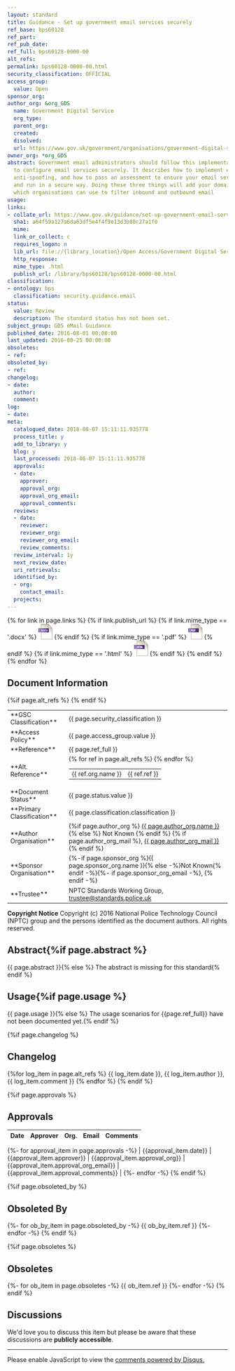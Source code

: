 ```yaml
---
layout: standard
title: Guidance - Set up government email services securely
ref_base: bps60128
ref_part:
ref_pub_date:
ref_full: bps60128-0000-00
alt_refs:
permalink: bps60128-0000-00.html
security_classification: OFFICIAL
access_group:
  value: Open
sponsor_org:
author_org: &org_GDS
  name: Government Digital Service
  org_type:
  parent_org:
  created:
  disolved:
  url: https://www.gov.uk/government/organisations/government-digital-service
owner_org: *org_GDS
abstract: Government email administrators should follow this implementation guide
  to configure email services securely. It describes how to implement encryption and
  anti-spoofing, and how to pass an assessment to ensure your email service is configured
  and run in a secure way. Doing these three things will add your domain to a whitelist,
  which organisations can use to filter inbound and outbound email
usage:
links:
- collate_url: https://www.gov.uk/guidance/set-up-government-email-services-securely#configure-cloud-or-internet-based-email-services
  sha1: a64f59a127a6da63df5e4f4f9e13d3b80c27a1f0
  mime:
  link_or_collect: c
  requires_logon: n
  lib_url: file://{library_location}/Open Access/Government Digital Service/bps60128-0000-00-guidance-set-up-government-email-services-securely.html
  http_response:
  mime_type: .html
  publish_url: /library/bps60128/bps60128-0000-00.html
classification:
- ontology: bps
  classification: security.guidance.email
status:
  value: Review
  description: The standard status has not been set.
subject_group: GDS eMail Guidance
published_date: 2016-08-01 00:00:00
last_updated: 2016-08-25 00:00:00
obsoletes:
- ref:
obsoleted_by:
- ref:
changelog:
- date:
  author:
  comment:
log:
- date:
meta:
  catalogued_date: 2018-08-07 15:11:11.935778
  process_title: y
  add_to_library: y
  blog: y
  last_processed: 2018-08-07 15:11:11.935778
  approvals:
  - date:
    approver:
    approval_org:
    approval_org_email:
    approval_comments:
  reviews:
  - date:
    reviewer:
    reviewer_org:
    reviewer_org_email:
    review_comments:
  review_interval: 1y
  next_review_date:
  uri_retrievals:
  identified_by:
  - org:
    contact_email:
  projects:
---
```

{% for link in page.links %}
{% if link.publish_url %}
{% if link.mime_type == '.docx' %}
<a target="_blank" href="{{ site.url }}{{ link.publish_url }}"><img src="../images/docx@0.5x.png" alt="{{ page.ref_full }} link" title="{{ page.title }}" style="max-height:35px;"></a>
{% endif %}
{% if link.mime_type == '.pdf' %}
<a target="_blank" href="{{ site.url }}{{ link.publish_url }}"><img src="../images/pdf@0.5x.png" alt="{{ page.ref_full }} link" title="{{ page.title }}" style="max-height:35px;"></a>
{% endif %}
{% if link.mime_type == '.html' %}
<a target="_blank" href="{{ site.url }}{{ link.publish_url }}"><img src="../images/html@0.5x.png" alt="{{ page.ref_full }} link" title="{{ page.title }}" style="max-height:35px;"></a>
{% endif %}
{% endif %}
{% endfor %}

## Document Information

<table>
<tr><td> **GSC Classification**     </td><td> {{ page.security_classification }} </td></tr>
<tr><td> **Access Policy**          </td><td> {{ page.access_group.value }} </td></tr>
<tr><td> **Reference**              </td><td> {{ page.ref_full }} </td></tr>
{%if page.alt_refs %}
<tr><td> **Alt. Reference**         </td><td>
    <table>
    {% for ref in page.alt_refs %}
        <tr><td> {{ ref.org.name }} </td><td> {{ ref.ref }} </td></tr>
    {% endfor %}
    </table>
</td></tr>
{% endif %}
<tr><td> **Document Status**      </td><td> {{ page.status.value }} </td></tr>
<tr><td> **Primary Classification** </td><td> {{ page.classification.classification }} </td></tr>
<tr><td> **Author Organisation**    </td><td>
{%if page.author_org %} <a href="organisations.html#{{ page.author_org.name | slugify}}">{{ page.author_org.name }}</a>{% else %} Not Known {% endif %}
{% if page.author_org_mail %}, <a href="mailto:{{ page.author_org_mail }}?subject={{ page.ref_full }} {{ page.title }}">{{ page.author_org_mail }}</a>{% endif %} </td></tr>
<tr><td> **Sponsor Organisation**   </td><td> {%-if page.sponsor_org %}{{ page.sponsor_org.name }}{% else -%}Not Known{% endif -%}{%- if page.sponsor_org_email -%}, <a href="mailto:{{ page.sponsor_org_email }}?subject={{ page.ref_full }} {{ page.title }}"></a>{% endif -%} </td></tr>
<tr><td> **Trustee**                </td><td> NPTC Standards Working Group, <a href="mailto:trustee@standards.police.uk?subject={{ page.ref_full }} {{ page.title }}">trustee@standards.police.uk</a> </td></tr>
</table>

**Copyright Notice**
Copyright (c) 2016 National Police Technology Council (NPTC) group and the persons identified as the document authors. All rights reserved.

## Abstract{%if page.abstract %}
{{ page.abstract }}{% else %}
The abstract is missing for this standard{% endif %}
        
## Usage{%if page.usage %}
{{ page.usage }}{% else %}
The usage scenarios for {{page.ref_full}} have not been documented yet.{% endif %}

{%if page.changelog %}
## Changelog
{%for log_item in page.alt_refs %}
{{ log_item.date }}, {{ log_item.author }}, {{ log_item.comment }}
{% endfor %}
{% endif %}

{%if page.approvals %}
## Approvals

| Date | Approver | Org. | Email | Comments |
| :--- | -------- | ---- | ----- | -------: |
{%- for approval_item in page.approvals -%}
| {{approval_item.date}} | {{approval_item.approver}} | {{approval_item.approval_org}} | {{approval_item.approval_org_email}} | {{approval_item.approval_comments}} |
{%- endfor -%}
{% endif %}

{%if page.obsoleted_by %}
## Obsoleted By

{%- for ob_by_item in page.obsoleted_by -%}
{{ ob_by_item.ref }}
{%- endfor -%}
{% endif %}

{%if page.obsoletes %}
## Obsoletes

{%- for ob_item in page.obsoletes -%}
{{ ob_item.ref }}
{%- endfor -%}
{% endif %}

## Discussions

We'd love you to discuss this item but please be aware that these discussions are **publicly accessible**.
<hr>
<div id="disqus_thread"></div>

<script>

/**
*  RECOMMENDED CONFIGURATION VARIABLES: EDIT AND UNCOMMENT THE SECTION BELOW TO INSERT DYNAMIC VALUES FROM YOUR PLATFORM OR CMS.
*  LEARN WHY DEFINING THESE VARIABLES IS IMPORTANT: https://disqus.com/admin/universalcode/#configuration-variables*/
/*
var disqus_config = function () {
this.page.url = PAGE_URL;  // Replace PAGE_URL with your page's canonical URL variable
this.page.identifier = PAGE_IDENTIFIER; // Replace PAGE_IDENTIFIER with your page's unique identifier variable
};
*/
(function() { // DON'T EDIT BELOW THIS LINE
var d = document, s = d.createElement('script');
s.src = 'https://nptcstandards.disqus.com/embed.js';
s.setAttribute('data-timestamp', +new Date());
(d.head || d.body).appendChild(s);
})();
</script>
<noscript>Please enable JavaScript to view the <a href="https://disqus.com/?ref_noscript">comments powered by Disqus.</a></noscript>


